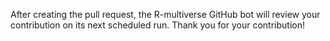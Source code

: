 After creating the pull request, the R-multiverse GitHub bot will review your contribution on its next scheduled run. Thank you for your contribution!
